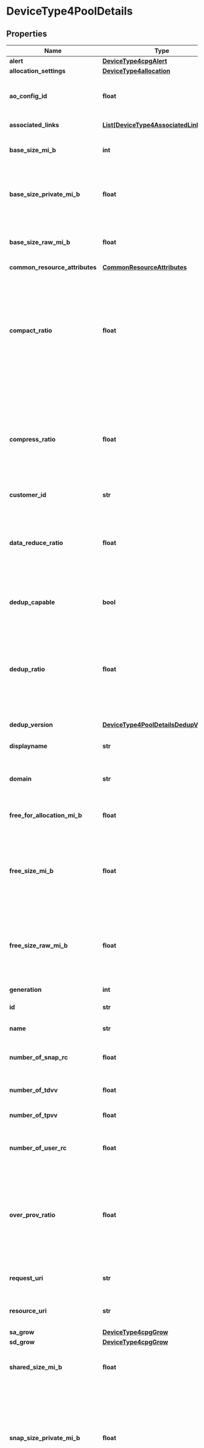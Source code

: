 # DeviceType4PoolDetails


## Properties

Name | Type | Description | Notes
------------ | ------------- | ------------- | -------------
**alert** | [**DeviceType4cpgAlert**](DeviceType4cpgAlert.md) |  | [optional] 
**allocation_settings** | [**DeviceType4allocation**](DeviceType4allocation.md) |  | [optional] 
**ao_config_id** | **float** | Numeric ID of the AO config where the CPG is a member | [optional] 
**associated_links** | [**List[DeviceType4AssociatedLinksInner]**](DeviceType4AssociatedLinksInner.md) | Associated Links Details | [optional] 
**base_size_mi_b** | **int** | Number of LD MiB used in base virtual volumes | [optional] 
**base_size_private_mi_b** | **float** | Number of LD MiB private to individual base virtual volumes, not shared by deduplication | [optional] 
**base_size_raw_mi_b** | **float** | Number of physical (raw) MiB used in base virtual volumes | [optional] 
**common_resource_attributes** | [**CommonResourceAttributes**](CommonResourceAttributes.md) |  | [optional] 
**compact_ratio** | **float** | Ratio between the virtual sizes of all volumes in the CPG and the amount of disk space they are currently using. Updated in Cloud Data Store at most once per 30 minutes. | [optional] 
**compress_ratio** | **float** | Ratio between the amount of data written to Dedup Volumes and the amount that is not duplicated. Updated in Cloud Data Store at most once per 30 minutes. | [optional] 
**customer_id** | **str** | customerId | [optional] 
**data_reduce_ratio** | **float** | Ratio between the amount written to all volumes in the CPG and the amount of disk space used after compression and deduplication | [optional] 
**dedup_capable** | **bool** | Indicates whether the CPG supports dedup | [optional] 
**dedup_ratio** | **float** | Ratio between the amount of data written to Dedup Volumes and the amount that is not duplicated. Updated in Cloud Data Store at most once per 30 minutes. | [optional] 
**dedup_version** | [**DeviceType4PoolDetailsDedupVersion**](DeviceType4PoolDetailsDedupVersion.md) |  | [optional] 
**displayname** | **str** | Name to be used for display purposes | [optional] 
**domain** | **str** | Name of the domain that the CPG belongs to | [optional] 
**free_for_allocation_mi_b** | **float** | Estimated free space for volume allocation (MiB) | [optional] 
**free_size_mi_b** | **float** | Number of LD MiB allocated and available in the CPG. Updated in Cloud Data Store at most once per 30 minutes. | [optional] 
**free_size_raw_mi_b** | **float** | Number of physical (raw) MiB allocated and available in the CPG. Updated in Cloud Data Store at most once per 30 minutes. | [optional] 
**generation** | **int** | generation | [optional] 
**id** | **str** | Unique Identifier of the resource           | [optional] 
**name** | **str** | Name of the resource | [optional] 
**number_of_snap_rc** | **float** | Number of VVs used for Remote copy snapshot CPG usage | [optional] 
**number_of_tdvv** | **float** | Number of TDVVs using the CPG | [optional] 
**number_of_tpvv** | **float** | Number of TPVVs using the CPG | [optional] 
**number_of_user_rc** | **float** | Number of VVs used for Remote copy user CPG usage | [optional] 
**over_prov_ratio** | **float** | Ratio between the virtual sizes of all volumes and the amount of used and free disk spaces. Updated in Cloud Data Store at most once per 30 minutes. | [optional] 
**request_uri** | **str** | requestUri for detailed storage-pool object | [optional] 
**resource_uri** | **str** | resourceUri for detailed storage-pool object | [optional] 
**sa_grow** | [**DeviceType4cpgGrow**](DeviceType4cpgGrow.md) |  | [optional] 
**sd_grow** | [**DeviceType4cpgGrow**](DeviceType4cpgGrow.md) |  | [optional] 
**shared_size_mi_b** | **float** | Number of LD MiB shared between volumes via deduplication | [optional] 
**snap_size_private_mi_b** | **float** | Number of LD MiB private to individual snapshot virtual volumes, not shared by deduplication. Updated in Cloud Data Store at most once per 30 minutes. | [optional] 
**snap_size_raw_mi_b** | **float** | Number of physical (raw) MiB used in snapshot virtual volumes. Updated in Cloud Data Store at most once per 30 minutes. | [optional] 
**snap_space_admin** | [**DeviceType4snapSpace**](DeviceType4snapSpace.md) |  | [optional] 
**snap_space_data** | [**DeviceType4snapSpace**](DeviceType4snapSpace.md) |  | [optional] 
**state** | [**DeviceType4State**](DeviceType4State.md) |  | [optional] 
**storage_pool_id** | **float** | Numeric ID of the resource | [optional] 
**system_id** | **str** | SystemID of the array | [optional] 
**total_reserved_mi_b** | **float** | Total amount of space reserved by CPG  (MiB) | [optional] 
**total_size_mi_b** | **int** | Total logical capacity in the user/snapshot space (MiB) | [optional] 
**total_size_raw_mi_b** | **float** | Total physical (raw) MiB in the user/snapshot space | [optional] 
**type** | **str** | type | [optional] 
**user_space** | [**DeviceType4snapSpace**](DeviceType4snapSpace.md) |  | [optional] 
**warn_percent** | **float** | Allocation warning percentage | [optional] 

## Example

```python
from dscc.models.device_type4_pool_details import DeviceType4PoolDetails

# TODO update the JSON string below
json = "{}"
# create an instance of DeviceType4PoolDetails from a JSON string
device_type4_pool_details_instance = DeviceType4PoolDetails.from_json(json)
# print the JSON string representation of the object
print(DeviceType4PoolDetails.to_json())

# convert the object into a dict
device_type4_pool_details_dict = device_type4_pool_details_instance.to_dict()
# create an instance of DeviceType4PoolDetails from a dict
device_type4_pool_details_from_dict = DeviceType4PoolDetails.from_dict(device_type4_pool_details_dict)
```
[[Back to Model list]](../README.md#documentation-for-models) [[Back to API list]](../README.md#documentation-for-api-endpoints) [[Back to README]](../README.md)


